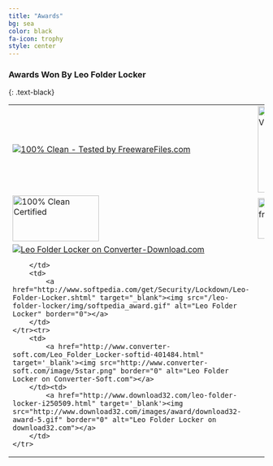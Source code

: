 ```yaml
---
title: "Awards"
bg: sea
color: black
fa-icon: trophy
style: center
---
```


### Awards Won By Leo Folder Locker
{: .text-black}

<table id="award-table" style="width: 100%">
	<tr>
		<td>
			 <a href="http://www.freewarefiles.com/Leo-Folder-Locker_program_101153.html"><img src="http://www.freewarefiles.com/banners/fwf_clean_170x90b.png" border="0" alt="100% Clean - Tested by FreewareFiles.com"></a>
		</td>
		<td>
			<a href="http://leo-folder-locker.software.informer.com/" target="_blank"><img border="0" src="http://img.informer.com/awards/si-award-clean.png" alt="Software Informer Virus Free award" height="170" width="170" /></a>
		</td>
	</tr><tr>
		<td>
			<a href="http://www.litefile.com/leo-folder-locker.html"><img border="0" src="http://www.litefile.com/images/cleancertified.jpg" alt="100% Clean Certified" width="170" height="90" /></a>
		</td>
		<td>
			<a href="http://www.freewarepark.com/leo-folder-locker.html"><img src="http://www.freewarepark.com/images/freewarepark_5award160x80.png" border="0" width="160" height="80" alt="Leo Folder Locker freeware" /></a>
		</td>
	</tr><tr>
		<td>
			<a href="http://www.converter-download.com/Leo_Folder_Locker-softinfo-378319.html"  target="_blank"><img src="http://www.converter-download.com/image/converter-download-award.png" border="0" alt="Leo Folder Locker on Converter-Download.com"></a>

		</td>
		<td>
			<a href="http://www.softpedia.com/get/Security/Lockdown/Leo-Folder-Locker.shtml" target="_blank"><img src="/leo-folder-locker/img/softpedia_award.gif" alt="Leo Folder Locker" border="0"></a>
		</td>
	</tr><tr>
		<td>
			<a href="http://www.converter-soft.com/Leo_Folder_Locker-softid-401484.html" target='_blank'><img src="http://www.converter-soft.com/image/5star.png" border="0" alt="Leo Folder Locker on Converter-Soft.com"></a>
		</td><td>
			<a href="http://www.download32.com/leo-folder-locker-i250509.html" target='_blank'><img src="http://www.download32.com/images/award/download32-award-5.gif" border="0" alt="Leo Folder Locker on download32.com"></a>
		</td>
	</tr>
</table>
